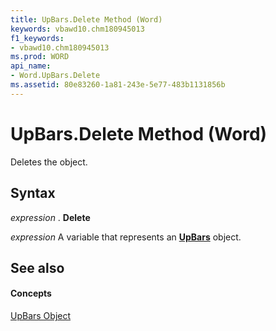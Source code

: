 ```yaml
---
title: UpBars.Delete Method (Word)
keywords: vbawd10.chm180945013
f1_keywords:
- vbawd10.chm180945013
ms.prod: WORD
api_name:
- Word.UpBars.Delete
ms.assetid: 80e83260-1a81-243e-5e77-483b1131856b
---
```



# UpBars.Delete Method (Word)

Deletes the object.


## Syntax

 _expression_ . **Delete**

 _expression_ A variable that represents an **[UpBars](upbars-object-word.md)** object.


## See also


#### Concepts


[UpBars Object](upbars-object-word.md)

